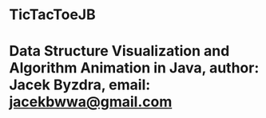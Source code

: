 # TicTacToeJB
# Data Structure Visualization and Algorithm Animation in Java, author: Jacek Byzdra, email: jacekbwwa@gmail.com

